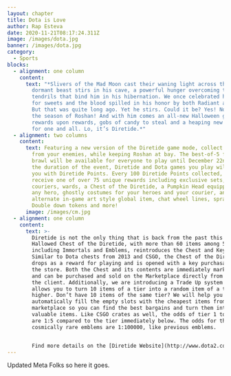 ```yaml
---
layout: chapter
title: Dota is Love
author: Rap Esteva
date: 2020-11-21T08:17:24.311Z
image: /images/dota.jpg
banner: /images/dota.jpg
category:
  - Sports
blocks:
  - alignment: one column
    content:
      text: "*Slivers of the Mad Moon cast their waning light across the land. A
        dormant beast stirs in his cave, a powerful hunger overcoming the arcane
        tendrils that bind him in his hibernation. We once celebrated his taste
        for sweets and the blood spilled in his honor by both Radiant and Dire.
        But that was quite long ago. Yet he stirs. Could it be? Yes! Now comes
        the season of Roshan! And with him comes an all-new Halloween game mode,
        rewards upon rewards, gobs of candy to steal and a heaping new treasure
        for one and all. Lo, it’s Diretide.*"
  - alignment: two columns
    content:
      text: Featuring a new version of the Diretide game mode, collect and steal candy
        from your enemies, while keeping Roshan at bay. The best-of-5 fast-paced
        brawl will be available for everyone to play until December 22nd. For
        the duration of the event, Diretide and Dota games you play will reward
        you with Diretide Points. Every 100 Diretide Points collected, you’ll
        receive one of over 75 unique rewards including exclusive sets,
        couriers, wards, a Chest of the Diretide, a Pumpkin Head equippable by
        any hero, ghostly costumes for your heroes and your courier, an
        alternate in-game art style global item, chat wheel lines, sprays, MMR
        Double down tokens and more!
      image: /images/cm.jpg
  - alignment: one column
    content:
      text: >-
        Diretide is not the only thing that is back from the past this year: The
        Hallowed Chest of the Diretide, with more than 60 items among 5 tiers,
        including Immortals and Emblems, reintroduces the Chest and Key system.
        Similar to Dota chests from 2013 and CSGO, the Chest of the Diretide
        drops as a reward for playing and is opened with a key purchasable on
        the store. Both the Chest and its contents are immediately marketable
        and can be purchased and sold on the Marketplace directly from inside
        the client. Additionally, we are introducing a Trade Up system that
        allows you to turn 10 items of a tier into a random item of a tier
        higher. Don’t have 10 items of the same tier? We will help you
        automatically fill the empty slots with the cheapest items from the
        marketplace so you can find the best bargains and turn them into more
        valuable items. Like CSGO crates as well, the odds of tier 1 to tier 4
        are 1:5 compared to the tier immediately below. The odds for the
        cosmically rare emblems are 1:100000, like previous emblems.


        Find more details on the [Diretide Website](http://www.dota2.com/diretide)
---
```

Updated Meta Folks so here it goes.
